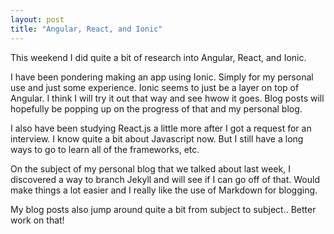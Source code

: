 ```yaml
---
layout: post
title: "Angular, React, and Ionic"
---
```



This weekend I did quite a bit of research into Angular, React, and Ionic.

I have been pondering making an app using Ionic. Simply for my personal use and just some experience. Ionic seems to just be a layer on top of Angular. I think I will try it out that way and see hwow it goes. Blog posts will hopefully be popping up on the progress of that and my personal blog.

I also have been studying React.js a little more after I got a request for an interview. I know quite a bit about Javascript now. But I still have a long ways to go to learn all of the frameworks, etc.

On the subject of my personal blog that we talked about last week, I discovered a way to branch Jekyll and will see if I can go off of that. Would make things a lot easier and I really like the use of Markdown for blogging.


My blog posts also jump around quite a bit from subject to subject.. Better work on that!
